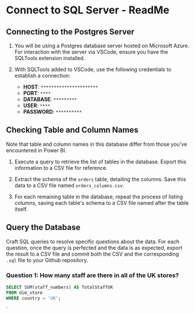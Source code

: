 # Connect to SQL Server - ReadMe

## Connecting to the Postgres Server

1. You will be using a Postgres database server hosted on Microsoft Azure. For interaction with the server via VSCode, ensure you have the SQLTools extension installed.

2. With SQLTools added to VSCode, use the following credentials to establish a connection:
   - **HOST**: `**********************`
   - **PORT**: `****`
   - **DATABASE**: `*********`
   - **USER**: `****`
   - **PASSWORD**: `**********`

## Checking Table and Column Names

Note that table and column names in this database differ from those you've encountered in Power BI.

1. Execute a query to retrieve the list of tables in the database. Export this information to a CSV file for reference.

2. Extract the schema of the `orders` table, detailing the columns. Save this data to a CSV file named `orders_columns.csv`.

3. For each remaining table in the database, repeat the process of listing columns, saving each table's schema to a CSV file named after the table itself.

## Query the Database

Craft SQL queries to resolve specific questions about the data. For each question, once the query is perfected and the data is as expected, export the result to a CSV file and commit both the CSV and the corresponding `.sql` file to your Github repository.

### Question 1: How many staff are there in all of the UK stores?

```sql
SELECT SUM(staff_numbers) AS TotalStaffUK
FROM dim_store
WHERE country = 'UK';

```
`
